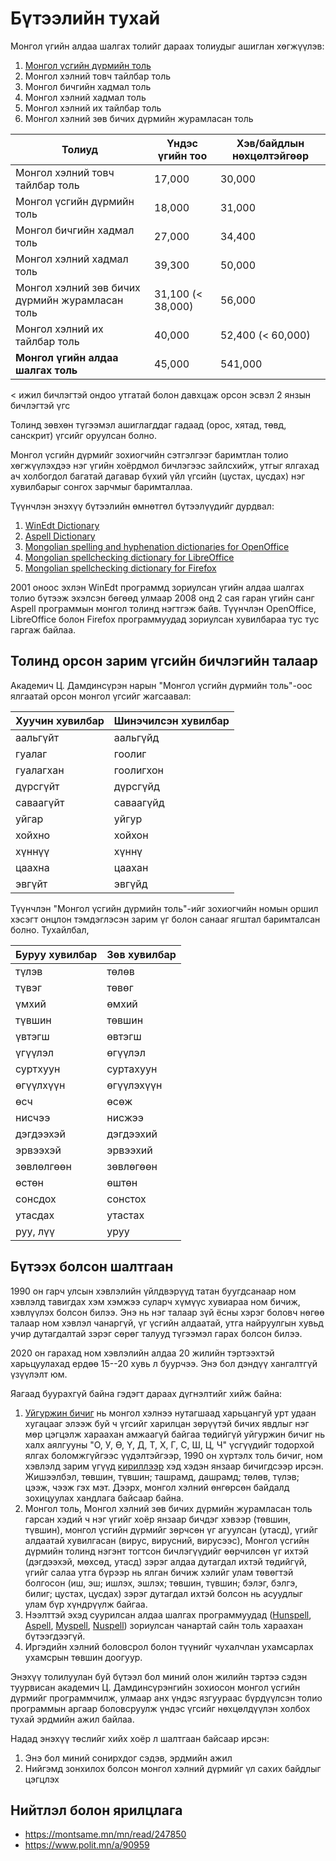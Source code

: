# Бүтээлийн тухай

Монгол үгийн алдаа шалгах толийг дараах толиудыг ашиглан хөгжүүлэв:
1. [Монгол үсгийн дүрмийн толь](book.html#монгол-үсгийн-дүрмийн-толь)
1. Монгол хэлний товч тайлбар толь
1. Монгол бичгийн хадмал толь
1. Монгол хэлний хадмал толь
1. Монгол хэлний их тайлбар толь
1. Монгол хэлний зөв бичих дүрмийн журамласан толь

Толиуд | Үндэс үгийн тоо | Хэв/байдлын нөхцөлтэйгөөр
------------- | ------------- | -------------
Монгол хэлний товч тайлбар толь | 17,000 | 30,000
Монгол үсгийн дүрмийн толь | 18,000 | 31,000
Монгол бичгийн хадмал толь | 27,000 | 34,400
Монгол хэлний хадмал толь | 39,300 | 50,000
Монгол хэлний зөв бичих дүрмийн журамласан толь | 31,100 (< 38,000) | 56,000
Монгол хэлний их тайлбар толь | 40,000 | 52,400 (< 60,000)
**Монгол үгийн алдаа шалгах толь** | 45,000 | 541,000

< ижил бичлэгтэй ондоо утгатай болон давхцаж орсон эсвэл 2 янзын бичлэгтэй үгс

Толинд зөвхөн түгээмэл ашиглагддаг гадаад (орос, хятад, төвд, санскрит) үгсийг оруулсан болно.

Монгол үсгийн дүрмийг зохиогчийн сэтгэлгээг баримтлан толио хөгжүүлэхдээ нэг үгийн хоёрдмол бичлэгээс зайлсхийж, утгыг ялгахад ач холбогдол багатай дагавар бүхий үйл үгсийн (цустах, цусдах) нэг хувилбарыг сонгох зарчмыг баримталлаа.

Түүнчлэн энэхүү бүтээлийн өмнөтгөл бүтээлүүдийг дурдвал:
1. [WinEdt Dictionary](http://www.winedt.org/dict.html)
1. [Aspell Dictionary](https://ftp.gnu.org/gnu/aspell/dict/0index.html)
1. [Mongolian spelling and hyphenation dictionaries for OpenOffice](https://extensions.openoffice.org/fr/project/mongol-helniy-ugiyn-aldaa-shalgagch-ueer-taslagch-mongolian-spelling-and-hyphenation)
1. [Mongolian spellchecking dictionary for LibreOffice](https://extensions.libreoffice.org/en/extensions/show/1980)
2. [Mongolian spellchecking dictionary for Firefox](https://addons.mozilla.org/en-US/firefox/addon/dict-mn/)

2001 оноос эхлэн WinEdt программд зориулсан үгийн алдаа шалгах толио бүтээж эхэлсэн бөгөөд улмаар 2008 онд 2 сая гаран үгийн санг Aspell программын монгол толинд нэгтгэж байв. Түүнчлэн OpenOffice, LibreOffice болон Firefox программуудад зориулсан хувилбараа тус тус гаргаж байлаа.

## Толинд орсон зарим үгсийн бичлэгийн талаар

Академич Ц. Дамдинсүрэн нарын "Монгол үсгийн дүрмийн толь"-оос ялгаатай орсон монгол үгсийг жагсаавал:

Хуучин хувилбар | Шинэчилсэн хувилбар
------------- | -------------
аальгүйт | аальгүйд
гуалаг | гоолиг
гуалагхан | гоолигхон
дүрсгүйт | дүрсгүйд
саваагүйт | саваагүйд
уйгар | уйгур
хойхно | хойхон
хүннүү | хүннү
цаахна | цаахан
эвгүйт | эвгүйд

Түүнчлэн "Монгол үсгийн дүрмийн толь"-ийг зохиогчийн номын оршил хэсэгт онцлон тэмдэглэсэн зарим үг болон санааг ягштал баримталсан болно. Тухайлбал,

Буруу хувилбар | Зөв хувилбар
------------- | -------------
түлэв | төлөв
түвэг | төвөг
үмхий | өмхий
түвшин | төвшин
үвтэгш | өвтэгш
үгүүлэл | өгүүлэл
суртхуун | суртахуун
өгүүлхүүн | өгүүлэхүүн
өсч | өсөж
нисчээ | нисжээ
дэгдээхэй | дэгдээхий
эрвээхэй | эрвээхий
зөвлөлгөөн | зөвлөгөөн
өстөн | өштөн
сонсдох | сонстох
утасдах | утастах
руу, лүү | уруу

## Бүтээх болсон шалтгаан

1990 он гарч улсын хэвлэлийн үйлдвэрүүд татан буугдсанаар ном хэвлэлд тавигдах хэм хэмжээ суларч хүмүүс хувиараа ном бичиж, хэвлүүлэх болсон билээ. Энэ нь нэг талаар зүй ёсны хэрэг боловч нөгөө талаар ном хэвлэл чанаргүй, үг үсгийн алдаатай, утга найруулгын хувьд учир дутагдалтай зэрэг сөрөг талууд түгээмэл гарах болсон билээ.

2020 он гарахад ном хэвлэлийн алдаа 20 жилийн тэртээхтэй харьцуулахад ердөө 15--20 хувь л буурчээ. Энэ бол дэндүү хангалтгүй үзүүлэлт юм.

Яагаад буурахгүй байна гэдэгт дараах дүгнэлтийг хийж байна:
1. [Уйгуржин бичиг](https://en.wikipedia.org/wiki/Old_Uyghur_alphabet) нь монгол хэлнээ нутагшаад харьцангуй урт удаан хугацааг элээж буй ч үгсийг харилцан зөрүүтэй бичих явдлыг нэг мөр цэгцэлж хараахан амжаагүй байгаа төдийгүй уйгуржин бичиг нь халх аялгууны "О, У, Ө, Ү, Д, Т, Х, Г, С, Ш, Ц, Ч" үсгүүдийг тодорхой ялгах боломжгүйгээс үүдэлтэйгээр, 1990 он хүртэлх толь бичиг, ном хэвлэлд зарим үгүүд [кириллээр](https://en.wikipedia.org/wiki/Cyrillic_script) хэд хэдэн янзаар бичигдсээр ирсэн. Жишээлбэл, төвшин, түвшин; ташрамд, дашрамд; төлөв, түлэв; цээж, чээж гэх мэт. Дээрх, монгол хэлний өнгөрсөн байдалд зохицуулах хандлага байсаар байна.
1. Монгол толь, Монгол хэлний зөв бичих дүрмийн журамласан толь гарсан хэдий ч нэг үгийг хоёр янзаар бичдэг хэвээр (төвшин, түвшин), монгол үсгийн дүрмийг зөрчсөн үг агуулсан (утасд), үгийг алдаатай хувилгасан (вирус, вирусний, вирусээс), Монгол үсгийн дүрмийн толинд нэгэнт тогтсон бичлэгүүдийг өөрчилсөн үг ихтэй (дэгдээхэй, мөхсөд, утасд) зэрэг алдаа дутагдал ихтэй төдийгүй, үгийг салаа утга бүрээр нь ялган бичиж хэлийг улам төвөгтэй болгосон (иш, эш; ишлэх, эшлэх; төвшин, түвшин; бэлэг, бэлгэ, билиг; цустах, цусдах) зэрэг дутагдал ихтэй болсон нь асуудлыг улам бүр хүндрүүлж байгаа.
1. Нээлттэй эхэд суурилсан алдаа шалгах программуудад ([Hunspell](https://en.wikipedia.org/wiki/Hunspell), [Aspell](http://aspell.net/), [Myspell](https://en.wikipedia.org/wiki/MySpell), [Nuspell](https://nuspell.github.io/)) зориулсан чанартай сайн толь хараахан бүтээгдээгүй.
1. Иргэдийн хэлний боловсрол болон түүнийг чухалчлан ухамсарлах ухамсрын төвшин доогуур.

Энэхүү толилуулан буй бүтээл бол миний олон жилийн тэртээ сэдэн туурвисан академич Ц. Дамдинсүрэнгийн зохиосон монгол үсгийн дүрмийг программчилж, улмаар анх үндэс язгуураас бүрдүүлсэн толио программын аргаар боловсруулж үндэс үгсийг нөхцөлдүүлэн холбох тухай эрдмийн ажил байлаа.

Надад энэхүү төслийг хийх хоёр л шалтгаан байсаар ирсэн:
1. Энэ бол миний сонирхдог сэдэв, эрдмийн ажил
1. Нийгэмд зонхилох болсон монгол хэлний дүрмийг үл сахих байдлыг цэгцлэх

## Нийтлэл болон ярилцлага

- <https://montsame.mn/mn/read/247850>
- <https://www.polit.mn/a/90959>
